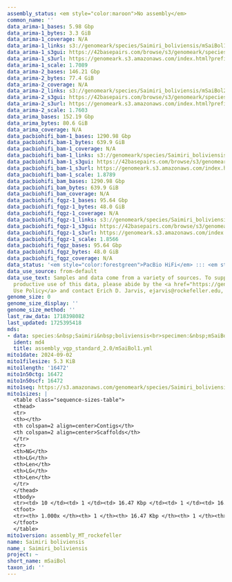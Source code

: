 ```yaml
---
assembly_status: <em style="color:maroon">No assembly</em>
common_name: ''
data_arima-1_bases: 5.98 Gbp
data_arima-1_bytes: 3.3 GiB
data_arima-1_coverage: N/A
data_arima-1_links: s3://genomeark/species/Saimiri_boliviensis/mSaiBol1/genomic_data/arima/<br>
data_arima-1_s3gui: https://42basepairs.com/browse/s3/genomeark/species/Saimiri_boliviensis/mSaiBol1/genomic_data/arima/
data_arima-1_s3url: https://genomeark.s3.amazonaws.com/index.html?prefix=species/Saimiri_boliviensis/mSaiBol1/genomic_data/arima/
data_arima-1_scale: 1.7089
data_arima-2_bases: 146.21 Gbp
data_arima-2_bytes: 77.4 GiB
data_arima-2_coverage: N/A
data_arima-2_links: s3://genomeark/species/Saimiri_boliviensis/mSaiBol2/genomic_data/arima/<br>
data_arima-2_s3gui: https://42basepairs.com/browse/s3/genomeark/species/Saimiri_boliviensis/mSaiBol2/genomic_data/arima/
data_arima-2_s3url: https://genomeark.s3.amazonaws.com/index.html?prefix=species/Saimiri_boliviensis/mSaiBol2/genomic_data/arima/
data_arima-2_scale: 1.7603
data_arima_bases: 152.19 Gbp
data_arima_bytes: 80.6 GiB
data_arima_coverage: N/A
data_pacbiohifi_bam-1_bases: 1290.98 Gbp
data_pacbiohifi_bam-1_bytes: 639.9 GiB
data_pacbiohifi_bam-1_coverage: N/A
data_pacbiohifi_bam-1_links: s3://genomeark/species/Saimiri_boliviensis/mSaiBol1/genomic_data/pacbio_hifi/<br>
data_pacbiohifi_bam-1_s3gui: https://42basepairs.com/browse/s3/genomeark/species/Saimiri_boliviensis/mSaiBol1/genomic_data/pacbio_hifi/
data_pacbiohifi_bam-1_s3url: https://genomeark.s3.amazonaws.com/index.html?prefix=species/Saimiri_boliviensis/mSaiBol1/genomic_data/pacbio_hifi/
data_pacbiohifi_bam-1_scale: 1.8789
data_pacbiohifi_bam_bases: 1290.98 Gbp
data_pacbiohifi_bam_bytes: 639.9 GiB
data_pacbiohifi_bam_coverage: N/A
data_pacbiohifi_fqgz-1_bases: 95.64 Gbp
data_pacbiohifi_fqgz-1_bytes: 48.0 GiB
data_pacbiohifi_fqgz-1_coverage: N/A
data_pacbiohifi_fqgz-1_links: s3://genomeark/species/Saimiri_boliviensis/mSaiBol1/genomic_data/pacbio_hifi/<br>
data_pacbiohifi_fqgz-1_s3gui: https://42basepairs.com/browse/s3/genomeark/species/Saimiri_boliviensis/mSaiBol1/genomic_data/pacbio_hifi/
data_pacbiohifi_fqgz-1_s3url: https://genomeark.s3.amazonaws.com/index.html?prefix=species/Saimiri_boliviensis/mSaiBol1/genomic_data/pacbio_hifi/
data_pacbiohifi_fqgz-1_scale: 1.8566
data_pacbiohifi_fqgz_bases: 95.64 Gbp
data_pacbiohifi_fqgz_bytes: 48.0 GiB
data_pacbiohifi_fqgz_coverage: N/A
data_status: '<em style="color:forestgreen">PacBio HiFi</em> ::: <em style="color:forestgreen">Arima</em>'
data_use_source: from-default
data_use_text: Samples and data come from a variety of sources. To support fair and
  productive use of this data, please abide by the <a href="https://genome10k.soe.ucsc.edu/data-use-policies/">Data
  Use Policy</a> and contact Erich D. Jarvis, ejarvis@rockefeller.edu, with any questions.
genome_size: 0
genome_size_display: ''
genome_size_method: ''
last_raw_data: 1718398082
last_updated: 1725395418
mds:
- data: species:&nbsp;Saimiri&nbsp;boliviensis<br>specimen:&nbsp;mSaiBol1<br>projects:&nbsp;<br>&nbsp;&nbsp;-&nbsp;vgp<br>data_location:&nbsp;S3<br>release_to:&nbsp;S3<br>primary:&nbsp;s3://genomeark/species/Saimiri_boliviensis/mSaiBol1/assembly_vgp_standard_2.0/mSaiBol1.standard.pri.20240902.fasta.gz<br>haplotigs:&nbsp;s3://genomeark/species/Saimiri_boliviensis/mSaiBol1/assembly_vgp_standard_2.0/mSaiBol1.standard.alt.20240902.fasta.gz<br>pretext:&nbsp;s3://genomeark/species/Saimiri_boliviensis/mSaiBol1/assembly_vgp_standard_2.0/evaluation/pri/pretext/mSaiBol1_pri__s2.heatmap.pretext<br>kmer_spectra_img:&nbsp;s3://genomeark/species/Saimiri_boliviensis/mSaiBol1/assembly_vgp_standard_2.0/evaluation/merqury/mSaiBol1_png/<br>mito:&nbsp;s3://genomeark/species/Saimiri_boliviensis/mSaiBol1/assembly_MT_rockefeller/mSaiBol1.MT.20240902.fasta.gz<br>pacbio_read_dir:&nbsp;s3://genomeark/species/Saimiri_boliviensis/mSaiBol1/genomic_data/pacbio_hifi/<br>pacbio_read_type:&nbsp;hifi<br>hic_read_dir:&nbsp;s3://genomeark/species/Saimiri_boliviensis/mSaiBol2/genomic_data/arima/<br>pipeline:<br>&nbsp;&nbsp;-&nbsp;hifiasm&nbsp;(0.18.8+galaxy1)<br>&nbsp;&nbsp;-&nbsp;yahs&nbsp;(1.2a.2+galaxy1)<br>assembled_by_group:&nbsp;Rockefeller<br>notes:&nbsp;This&nbsp;was&nbsp;a&nbsp;primary/alternate&nbsp;assembly&nbsp;of&nbsp;mSaiBol1.&nbsp;The&nbsp;HiC&nbsp;prep&nbsp;was&nbsp;Arima&nbsp;kit&nbsp;2.&nbsp;HiC&nbsp;data&nbsp;came&nbsp;from&nbsp;a&nbsp;different&nbsp;individual&nbsp;(mSaiBol2)&nbsp;than&nbsp;the&nbsp;HiFi&nbsp;data&nbsp;(mSaiBol1).&nbsp;The&nbsp;primary&nbsp;contigs&nbsp;did&nbsp;not&nbsp;look&nbsp;like&nbsp;they&nbsp;needed&nbsp;purging,&nbsp;so&nbsp;purge_dups&nbsp;was&nbsp;not&nbsp;run&nbsp;on&nbsp;this&nbsp;assembly.&nbsp;HiC&nbsp;coverage&nbsp;was&nbsp;lower&nbsp;than&nbsp;usual&nbsp;(~45X).
  ident: md4
  title: assembly_vgp_standard_2.0/mSaiBol1.yml
mito1date: 2024-09-02
mito1filesize: 5.3 KiB
mito1length: '16472'
mito1n50ctg: 16472
mito1n50scf: 16472
mito1seq: https://s3.amazonaws.com/genomeark/species/Saimiri_boliviensis/mSaiBol1/assembly_MT_rockefeller/mSaiBol1.MT.20240902.fasta.gz
mito1sizes: |
  <table class="sequence-sizes-table">
  <thead>
  <tr>
  <th></th>
  <th colspan=2 align=center>Contigs</th>
  <th colspan=2 align=center>Scaffolds</th>
  </tr>
  <tr>
  <th>NG</th>
  <th>LG</th>
  <th>Len</th>
  <th>LG</th>
  <th>Len</th>
  </tr>
  </thead>
  <tbody>
  <tr><td> 10 </td><td> 1 </td><td> 16.47 Kbp </td><td> 1 </td><td> 16.47 Kbp </td></tr><tr><td> 20 </td><td> 1 </td><td> 16.47 Kbp </td><td> 1 </td><td> 16.47 Kbp </td></tr><tr><td> 30 </td><td> 1 </td><td> 16.47 Kbp </td><td> 1 </td><td> 16.47 Kbp </td></tr><tr><td> 40 </td><td> 1 </td><td> 16.47 Kbp </td><td> 1 </td><td> 16.47 Kbp </td></tr><tr style="background-color:#cccccc;"><td> 50 </td><td> 1 </td><td style="background-color:#ff8888;"> 16.47 Kbp </td><td> 1 </td><td style="background-color:#ff8888;"> 16.47 Kbp </td></tr><tr><td> 60 </td><td> 1 </td><td> 16.47 Kbp </td><td> 1 </td><td> 16.47 Kbp </td></tr><tr><td> 70 </td><td> 1 </td><td> 16.47 Kbp </td><td> 1 </td><td> 16.47 Kbp </td></tr><tr><td> 80 </td><td> 1 </td><td> 16.47 Kbp </td><td> 1 </td><td> 16.47 Kbp </td></tr><tr><td> 90 </td><td> 1 </td><td> 16.47 Kbp </td><td> 1 </td><td> 16.47 Kbp </td></tr><tr><td> 100 </td><td> 1 </td><td> 16.47 Kbp </td><td> 1 </td><td> 16.47 Kbp </td></tr></tbody>
  <tfoot>
  <tr><th> 1.000x </th><th> 1 </th><th> 16.47 Kbp </th><th> 1 </th><th> 16.47 Kbp </th></tr>
  </tfoot>
  </table>
mito1version: assembly_MT_rockefeller
name: Saimiri boliviensis
name_: Saimiri_boliviensis
project: ~
short_name: mSaiBol
taxon_id: ''
---
```

